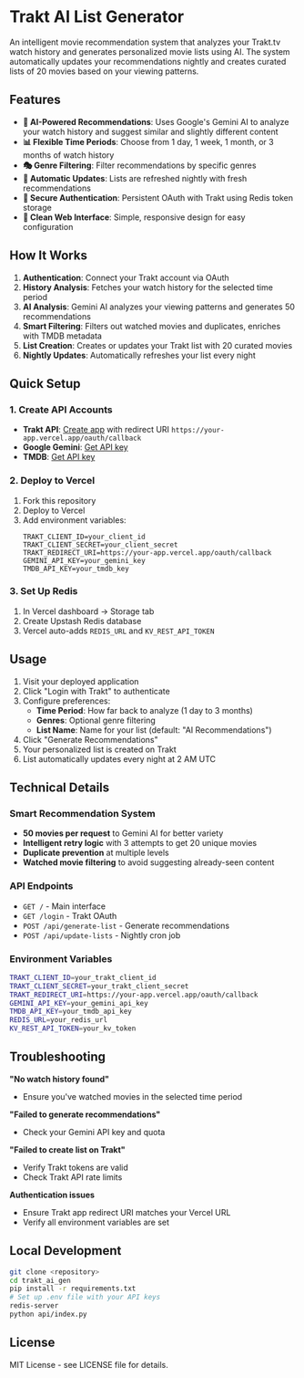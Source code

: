 # Trakt AI List Generator

An intelligent movie recommendation system that analyzes your Trakt.tv watch history and generates personalized movie lists using AI. The system automatically updates your recommendations nightly and creates curated lists of 20 movies based on your viewing patterns.

## Features

- **🤖 AI-Powered Recommendations**: Uses Google's Gemini AI to analyze your watch history and suggest similar and slightly different content
- **📊 Flexible Time Periods**: Choose from 1 day, 1 week, 1 month, or 3 months of watch history
- **🎭 Genre Filtering**: Filter recommendations by specific genres
- **🔄 Automatic Updates**: Lists are refreshed nightly with fresh recommendations
- **🔐 Secure Authentication**: Persistent OAuth with Trakt using Redis token storage
- **🎨 Clean Web Interface**: Simple, responsive design for easy configuration

## How It Works

1. **Authentication**: Connect your Trakt account via OAuth
2. **History Analysis**: Fetches your watch history for the selected time period
3. **AI Analysis**: Gemini AI analyzes your viewing patterns and generates 50 recommendations
4. **Smart Filtering**: Filters out watched movies and duplicates, enriches with TMDB metadata
5. **List Creation**: Creates or updates your Trakt list with 20 curated movies
6. **Nightly Updates**: Automatically refreshes your list every night

## Quick Setup

### 1. Create API Accounts
- **Trakt API**: [Create app](https://trakt.tv/oauth/applications) with redirect URI `https://your-app.vercel.app/oauth/callback`
- **Google Gemini**: [Get API key](https://makersuite.google.com/app/apikey)
- **TMDB**: [Get API key](https://www.themoviedb.org/settings/api)

### 2. Deploy to Vercel
1. Fork this repository
2. Deploy to Vercel
3. Add environment variables:
   ```
   TRAKT_CLIENT_ID=your_client_id
   TRAKT_CLIENT_SECRET=your_client_secret
   TRAKT_REDIRECT_URI=https://your-app.vercel.app/oauth/callback
   GEMINI_API_KEY=your_gemini_key
   TMDB_API_KEY=your_tmdb_key
   ```

### 3. Set Up Redis
1. In Vercel dashboard → Storage tab
2. Create Upstash Redis database
3. Vercel auto-adds `REDIS_URL` and `KV_REST_API_TOKEN`

## Usage

1. Visit your deployed application
2. Click "Login with Trakt" to authenticate
3. Configure preferences:
   - **Time Period**: How far back to analyze (1 day to 3 months)
   - **Genres**: Optional genre filtering
   - **List Name**: Name for your list (default: "AI Recommendations")
4. Click "Generate Recommendations"
5. Your personalized list is created on Trakt
6. List automatically updates every night at 2 AM UTC

## Technical Details

### Smart Recommendation System
- **50 movies per request** to Gemini AI for better variety
- **Intelligent retry logic** with 3 attempts to get 20 unique movies
- **Duplicate prevention** at multiple levels
- **Watched movie filtering** to avoid suggesting already-seen content

### API Endpoints
- `GET /` - Main interface
- `GET /login` - Trakt OAuth
- `POST /api/generate-list` - Generate recommendations
- `POST /api/update-lists` - Nightly cron job

### Environment Variables
```bash
TRAKT_CLIENT_ID=your_trakt_client_id
TRAKT_CLIENT_SECRET=your_trakt_client_secret
TRAKT_REDIRECT_URI=https://your-app.vercel.app/oauth/callback
GEMINI_API_KEY=your_gemini_api_key
TMDB_API_KEY=your_tmdb_api_key
REDIS_URL=your_redis_url
KV_REST_API_TOKEN=your_kv_token
```

## Troubleshooting

**"No watch history found"**
- Ensure you've watched movies in the selected time period

**"Failed to generate recommendations"**
- Check your Gemini API key and quota

**"Failed to create list on Trakt"**
- Verify Trakt tokens are valid
- Check Trakt API rate limits

**Authentication issues**
- Ensure Trakt app redirect URI matches your Vercel URL
- Verify all environment variables are set

## Local Development

```bash
git clone <repository>
cd trakt_ai_gen
pip install -r requirements.txt
# Set up .env file with your API keys
redis-server
python api/index.py
```

## License

MIT License - see LICENSE file for details.